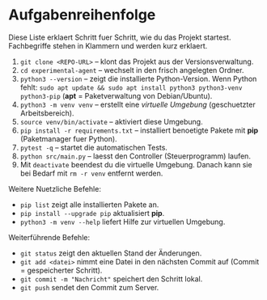 # Aufgabenreihenfolge

Diese Liste erklaert Schritt fuer Schritt, wie du das Projekt startest. Fachbegriffe stehen in Klammern und werden kurz erklaert.

1. `git clone <REPO-URL>` – klont das Projekt aus der Versionsverwaltung.
2. `cd experimental-agent` – wechselt in den frisch angelegten Ordner.
3. `python3 --version` – zeigt die installierte Python-Version. Wenn Python fehlt:
   `sudo apt update && sudo apt install python3 python3-venv python3-pip`
   (**apt** = Paketverwaltung von Debian/Ubuntu).
4. `python3 -m venv venv` – erstellt eine *virtuelle Umgebung* (geschuetzter Arbeitsbereich).
5. `source venv/bin/activate` – aktiviert diese Umgebung.
6. `pip install -r requirements.txt` – installiert benoetigte Pakete mit **pip** (Paketmanager fuer Python).
7. `pytest -q` – startet die automatischen Tests.
8. `python src/main.py` – laesst den Controller (Steuerprogramm) laufen.
9. Mit `deactivate` beendest du die virtuelle Umgebung. Danach kann sie bei Bedarf mit `rm -r venv` entfernt werden.

Weitere Nuetzliche Befehle:
- `pip list` zeigt alle installierten Pakete an.
- `pip install --upgrade pip` aktualisiert **pip**.
- `python3 -m venv --help` liefert Hilfe zur virtuellen Umgebung.

Weiterführende Befehle:
- `git status` zeigt den aktuellen Stand der Änderungen.
- `git add <datei>` nimmt eine Datei in den nächsten Commit auf (Commit = gespeicherter Schritt).
- `git commit -m "Nachricht"` speichert den Schritt lokal.
- `git push` sendet den Commit zum Server.
